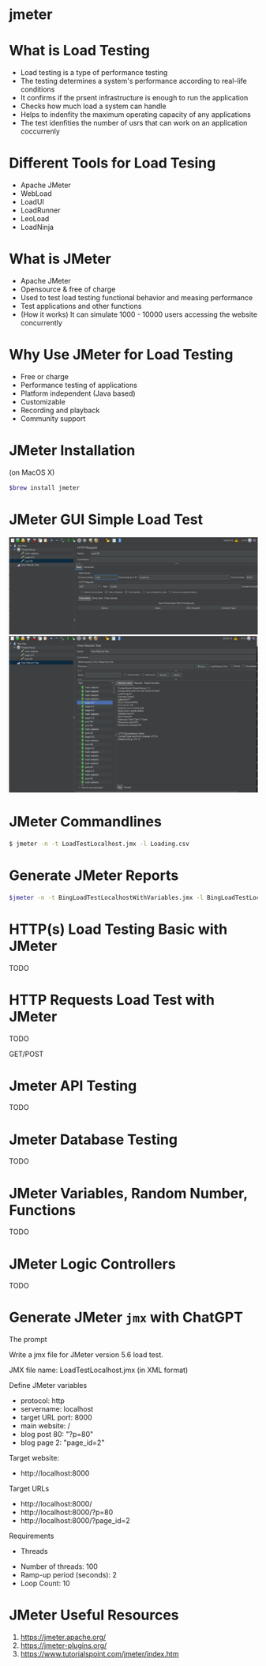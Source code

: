 # jmeter

# What is Load Testing 

- Load testing is a type of performance testing 
- The testing determines a system's performance according to real-life conditions 
- It confirms if the prsent infrastructure is enough to run the application 
- Checks how much load a system can handle 
- Helps to indenfity the maximum operating capacity of any applications 
- The test idenfities the number of usrs that can work on an application coccurrenly 

# Different Tools for Load Tesing
- Apache JMeter
- WebLoad
- LoadUI 
- LoadRunner
- LeoLoad
- LoadNinja

# What is JMeter

- Apache JMeter
- Opensource & free of charge 
- Used to test load testing functional behavior and measing performance 
- Test applications and other functions 
- (How it works) It can simulate 1000 - 10000 users accessing the website concurrently

# Why Use JMeter for Load Testing 
- Free or charge 
- Performance testing of applications
- Platform independent (Java based)
- Customizable
- Recording and playback 
- Community support

# JMeter Installation
(on MacOS X)

```bash
$brew install jmeter
```

# JMeter GUI Simple Load Test

![JMeter-Thread-Group.png](https://github.com/vuhung16au/jmeter/blob/main/JMeter-Thread-Group.png?raw=true)
![JMeter-Listener-Test-Result.png](https://github.com/vuhung16au/jmeter/blob/main/JMeter-Listener-Test-Result.png?raw=true)

# JMeter Commandlines

```bash
$ jmeter -n -t LoadTestLocalhost.jmx -l Loading.csv
```

# Generate JMeter Reports 
```bash
$jmeter -n -t BingLoadTestLocalhostWithVariables.jmx -l BingLoadTestLocalhostWithVariables2.csv -e -o JMeterDashboard/
```

# HTTP(s) Load Testing Basic with JMeter
TODO 

# HTTP Requests Load Test with JMeter 
TODO 

GET/POST 

# Jmeter API Testing
TODO 

# Jmeter Database Testing 
TODO 

# JMeter Variables, Random Number, Functions 
TODO 

# JMeter Logic Controllers
TODO 
# Generate JMeter `jmx` with ChatGPT

The prompt

Write a jmx file for JMeter version 5.6 load test.

JMX file name: LoadTestLocalhost.jmx (in XML format)

Define JMeter variables 
- protocol: http
- servername: localhost
- target URL port: 8000
- main website: / 
- blog post 80: "?p=80"
- blog page 2: "page_id=2"

Target website: 
- http://localhost:8000 

Target URLs
- http://localhost:8000/
- http://localhost:8000/?p=80
- http://localhost:8000/?page_id=2

Requirements 
 - Threads
  + Number of threads: 100
  + Ramp-up period (seconds): 2
  + Loop Count: 10


# JMeter Useful Resources 
1. https://jmeter.apache.org/
2. https://jmeter-plugins.org/
3. https://www.tutorialspoint.com/jmeter/index.htm



